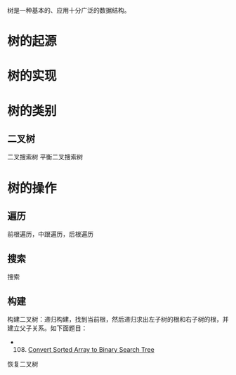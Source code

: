 树是一种基本的、应用十分广泛的数据结构。


# 树的起源


# 树的实现


# 树的类别

## 二叉树

二叉搜索树
平衡二叉搜索树

# 树的操作

## 遍历

前根遍历，中跟遍历，后根遍历

## 搜索
搜索

## 构建

构建二叉树：递归构建，找到当前根，然后递归求出左子树的根和右子树的根，并建立父子关系。如下面题目：

* 108. [Convert Sorted Array to Binary Search Tree](https://leetcode.com/problemset/algorithms/)


恢复二叉树










